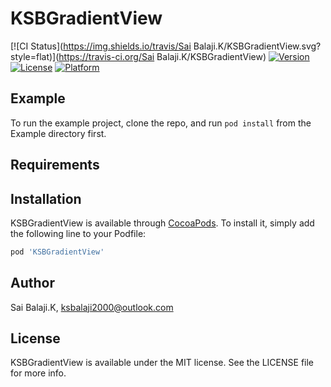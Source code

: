# KSBGradientView

[![CI Status](https://img.shields.io/travis/Sai Balaji.K/KSBGradientView.svg?style=flat)](https://travis-ci.org/Sai Balaji.K/KSBGradientView)
[![Version](https://img.shields.io/cocoapods/v/KSBGradientView.svg?style=flat)](https://cocoapods.org/pods/KSBGradientView)
[![License](https://img.shields.io/cocoapods/l/KSBGradientView.svg?style=flat)](https://cocoapods.org/pods/KSBGradientView)
[![Platform](https://img.shields.io/cocoapods/p/KSBGradientView.svg?style=flat)](https://cocoapods.org/pods/KSBGradientView)

## Example

To run the example project, clone the repo, and run `pod install` from the Example directory first.

## Requirements

## Installation

KSBGradientView is available through [CocoaPods](https://cocoapods.org). To install
it, simply add the following line to your Podfile:

```ruby
pod 'KSBGradientView'
```

## Author

Sai Balaji.K, ksbalaji2000@outlook.com

## License

KSBGradientView is available under the MIT license. See the LICENSE file for more info.
